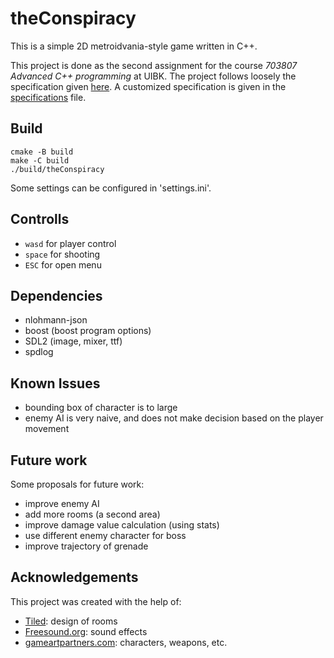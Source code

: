 # theConspiracy

This is a simple 2D metroidvania-style game written in C++.

This project is done as the second assignment for the course *703807 Advanced C++ programming* at UIBK. 
The project follows loosely the specification given [here](https://git.uibk.ac.at/c7031162/703807-advanced-cxx/blob/master/assignment2/metroidvania_specification.md). A customized specification is given in the [specifications](specification.md) file.


## Build

```
cmake -B build
make -C build
./build/theConspiracy
```

Some settings can be configured in 'settings.ini'.

## Controlls

- `wasd` for player control
- `space` for shooting
- `ESC` for open menu


## Dependencies

- nlohmann-json
- boost (boost program options)
- SDL2 (image, mixer, ttf)
- spdlog

## Known Issues

- bounding box of character is to large
- enemy AI is very naive, and does not make decision based on the player movement

## Future work

Some proposals for future work:

- improve enemy AI
- add more rooms (a second area)
- improve damage value calculation (using stats)
- use different enemy character for boss
- improve trajectory of grenade

## Acknowledgements

This project was created with the help of:

- [Tiled](https://www.mapeditor.org/): design of rooms
- [Freesound.org](https://www.freesound.org): sound effects
- [gameartpartners.com](https://gameartpartners.com/): characters, weapons, etc.
